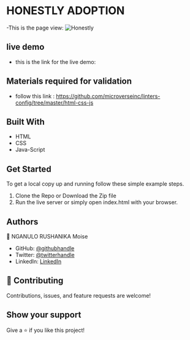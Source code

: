 
# HONESTLY ADOPTION

 
 -This is the  page view:
![Honestly](https://user-images.githubusercontent.com/57562869/123866309-2c9a5680-d92d-11eb-951b-a59b46b3d985.png)


## live demo
- this is the link for the live demo:
## Materials required for validation

- follow this link :
  https://github.com/microverseinc/linters-config/tree/master/html-css-js

## Built With

- HTML
- CSS
- Java-Script


## Get Started

To get a local copy up and running follow these simple example steps.

1. Clone the Repo or Download the Zip file
2. Run the live server or simply open index.html with your browser.

## Authors

👤 NGANULO RUSHANIKA Moise

- GitHub: [@githubhandle](https://github.com/moise10r)
- Twitter: [@twitterhandle](https://twitter.com/MRushanika)
- LinkedIn: [LinkedIn](https://www.linkedin.com/in/nganulo-rushanika-mo%C3%AFse-626139197/)

## 🤝 Contributing

Contributions, issues, and feature requests are welcome!


## Show your support

Give a ⭐️ if you like this project!

